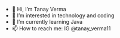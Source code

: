 - 👋 Hi, I’m Tanay Verma
- 👀 I’m interested in technology and coding
- 🌱 I’m currently learning Java
- 📫 How to reach me: IG @tanay_verma11

<!---
tanayverma11/tanayverma11 is a ✨ special ✨ repository because its `README.md` (this file) appears on your GitHub profile.
You can click the Preview link to take a look at your changes.
--->

